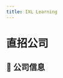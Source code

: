 ```yaml
---
title: IXL Learning
---
```


# 直招公司

## 📌 公司信息

<DirectHireCompanyTable state="california" city="san-mateo" companyJsonFileName="ixl-learning" />